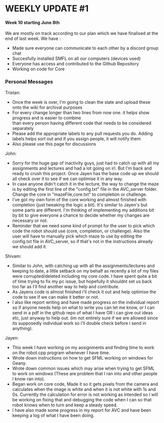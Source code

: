 # WEEKLY UPDATE #1

#### Week 10 starting June 8th

We are mostly on track according to our plan which we have finalised at the end of last week. 
We have :
- Made sure everyone can communicate to each other by a discord group chat 
- Succesfully installed SMFL on all our computers (devices used)
- Everyone has access and contributed to the Github Repository
- Working on code for Core 


### Personal Messages

Tristan:
- Once the week is over, I'm going to clean the slate and upload these onto the wiki for archival purposes
- For every change longer than two lines from now one. it helps show progress and is easier to combine <br>
than every person having different code that needs to be considered separately
- Please add the appropriate labels to any pull requests you do. Adding labels helps sort out and if you assign people, it will notify them
- Also please use this page for discussions

John:
 - Sorry for the huge gap of inactivity guys, just had to catch up with all my assignments and lectures and had a lot going on irl. But I'm back and ready to crush this project. Once Jayen has the base code up we should all check over it to see if we can optimise it in any way. 
 - In case anyone didn't catch it in the lecture, the way to change the maze is by editing the first line of the "config.txt" file in the AVC_server folder. Change the core in "mazeFile,core.txt" to completion or challenge.
 - I've got my own form of the core working and almost finished with completion (just tweaking the logic a bit). It's similar to Jayen's but some parts are different. I'm thinking of implementing my additions bit by bit to give everyone a chance to decide whether my changes are necessary or not.
 - Reminder that we need some kind of prompt for the user to pick which code the robot should use (core, completion, or challenge). Also the user will have to manually pick which maze to use by editing the config.txt file in AVC_server, so if that's not in the instructions already we should add it.

Shivam: 
- Similar to John, with catching up with all the assignments/lectures and keeping to date, a little setback on my behalf as recently a lot of my files were corrupted/deleted including my core code. I have spent quite a bit of time trying to fix my pc issue, but hopefully it shouldnt set us back too far as I'll find another way to help and contribute.  
- As Jayens code is almost finished i'll check it out and help optimise the code to see if we can make it better or not.
- I also like report writing and have made progress on the individual report so if anyone needs help on what to write you can let me know, or I can send in a pdf in the github repo of what I have OR i can give out ideas etc, just anyway to help out. (im not entirely sure if we are allowed since its supposedly individual work so i'll double check before i send in anything).

Jayen:
- This week I have working on my assignments and finding time to work on the robot.cpp program whenever I have time. 
- Wrote down instructions on how to get SFML working on windows for Geany.
- Wrote down common issues which may arise when trying to get SFML to work on windows (These are problem that I ran into and other people I know ran into).
- Began work on core code, Made it so it gets pixels from the camera and calculates when the image is white and when it is not white with 1s and 0s. Currently the calculation for error is not working as intended so I will be working on fixing that and debugging the code when I can so that robot knows when to turn and keep a steady speed.
- I have also made some progress in my report for AVC and have been keeping a log of what I have been doing.
